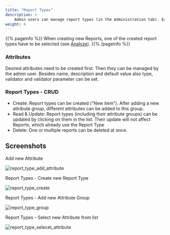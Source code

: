 ```yaml
---
title: "Report Types"
description: >
    Admin users can manage report types (in the Administration tab). Each report type can have different attribute groups. To those groups various attributes (Text Area, Date, TLP, CPE, etc.) can be added. Attributes can be managed in Administration/Attributes.
weight: 4
---
```


{{% pageinfo %}}
When creating new Reports, one of the created report types have to be selected (see [Analyze](/docs/analyze)).
{{% /pageinfo %}}


### Attributes 
Desired attributes need to be created first. Then they can be managed by the admin user. Besides name, description and default value also type, validator and validator parameter can be set. 

### Report Types - CRUD 
* Create: Report types can be created ("New item"). After adding a new attribute group, different attributes can be added to this group.
* Read & Update: Report types (including their attribute groups) can be updated by clicking on them in the list. Their update will not affect Reports, which already use the Report Type
* Delete: One or multiple reports can be deleted at once.

## Screenshots
Add new Attribute

![report_type_add_attribute](/docs/add_attribute.png)

Report Types -  Create new Report Type

![report_type_create](/docs/report_type_add_new_attribute.png)

Report Types - Add new Attribute Group

![report_type_group](/docs/report_type_group.png)

Report Types - Select new Attribute from list

![report_type_selecet_attribute](/docs/report_type_select_attribute.png)
